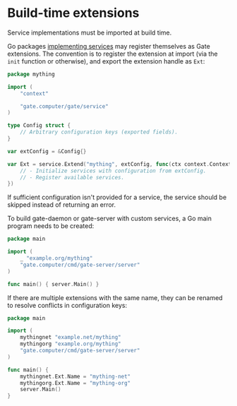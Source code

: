 # Build-time extensions

Service implementations must be imported at build time.

Go packages [implementing services](service.md) may register themselves as Gate
extensions.  The convention is to register the extension at import (via the
`init` function or otherwise), and export the extension handle as `Ext`:

```go
package mything

import (
	"context"

	"gate.computer/gate/service"
)

type Config struct {
	// Arbitrary configuration keys (exported fields).
}

var extConfig = &Config{}

var Ext = service.Extend("mything", extConfig, func(ctx context.Context, r *service.Registry) error {
	// - Initialize services with configuration from extConfig.
	// - Register available services.
})
```

If sufficient configuration isn't provided for a service, the service should be
skipped instead of returning an error.

To build gate-daemon or gate-server with custom services, a Go main program
needs to be created:

```go
package main

import (
	_ "example.org/mything"
	"gate.computer/cmd/gate-server/server"
)

func main() { server.Main() }
```

If there are multiple extensions with the same name, they can be renamed to
resolve conflicts in configuration keys:

```go
package main

import (
	mythingnet "example.net/mything"
	mythingorg "example.org/mything"
	"gate.computer/cmd/gate-server/server"
)

func main() {
	mythingnet.Ext.Name = "mything-net"
	mythingorg.Ext.Name = "mything-org"
	server.Main()
}
```
